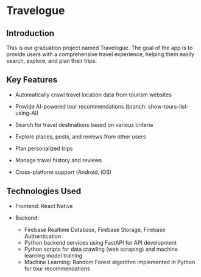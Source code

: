 # Travelogue

## Introduction
This is our graduation project named Travelogue. The goal of the app is to provide users with a comprehensive travel experience, helping them easily search, explore, and plan their trips.

## Key Features

- Automatically crawl travel location data from tourism websites

- Provide AI-powered tour recommendations (branch: show-tours-list-using-AI)

- Search for travel destinations based on various criteria

- Explore places, posts, and reviews from other users

- Plan personalized trips

- Manage travel history and reviews

- Cross-platform support (Android, iOS)

## Technologies Used

- Frontend: React Native

- Backend:  
  - Firebase Realtime Database, Firebase Storage, Firebase Authentication  
  - Python backend services using FastAPI for API development  
  - Python scripts for data crawling (web scraping) and machine learning model training  
  - Machine Learning: Random Forest algorithm implemented in Python for tour recommendations

